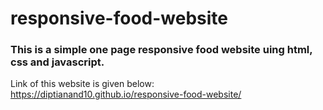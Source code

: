 # responsive-food-website
### This is a simple one page responsive food website uing html, css and javascript. 
Link of this website is given below:
https://diptianand10.github.io/responsive-food-website/
